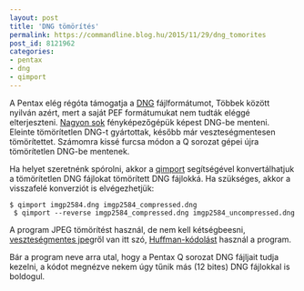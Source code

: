 ```yaml
---
layout: post
title: 'DNG tömörítés'
permalink: https://commandline.blog.hu/2015/11/29/dng_tomorites
post_id: 8121962
categories: 
- pentax
- dng
- qimport
---
```


A Pentax elég régóta támogatja a 
[DNG](https://en.wikipedia.org/wiki/Digital_Negative) fájlformátumot, Többek között nyilván azért, mert a saját PEF formátumukat nem tudták eléggé elterjeszteni. 
[Nagyon sok](http://photo.stackexchange.com/q/762/507) fényképezőgépük képest DNG-be menteni. Eleinte tömörítetlen DNG-t gyártottak, később már veszteségmentesen tömörítettet. Számomra kissé furcsa módon a Q sorozat gépei újra tömörítetlen DNG-be mentenek.

Ha helyet szeretnénk spórolni, akkor a 
[qimport](https://github.com/drougge/qimport) segítségével konvertálhatjuk a tömörítetlen DNG fájlokat tömörített DNG fájlokká. Ha szükséges, akkor a visszafelé konverziót is elvégezhetjük:

```
$ qimport imgp2584.dng imgp2584_compressed.dng
 $ qimport --reverse imgp2584_compressed.dng imgp2584_uncompressed.dng
```

A program JPEG tömörítést használ, de nem kell kétségbeesni, 
[veszteségmentes jpeg](https://en.wikipedia.org/wiki/Lossless_JPEG)ről van itt szó, 
[Huffman-kódolást](https://hu.wikipedia.org/wiki/Huffman-k%C3%B3dol%C3%A1s) használ a program.

Bár a program neve arra utal, hogy a Pentax Q sorozat DNG fájljait tudja kezelni, a kódot megnézve nekem úgy tűnik más (12 bites) DNG fájlokkal is boldogul.